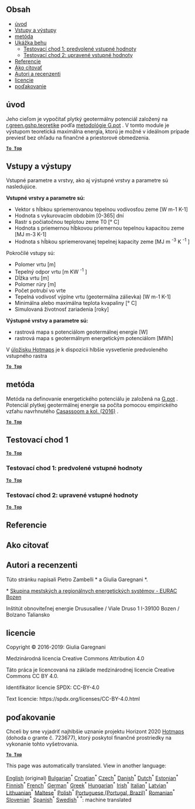 <h2> Obsah </h2><ul><li> <a href="#introduction">úvod</a> </li><li> <a href="#inputs-and-outputs">Vstupy a výstupy</a> </li><li> <a href="#method">metóda</a> </li><li> <a href="#sample-run">Ukážka behu</a> <ul><li> <a href="#test-run-1-default-input-values">Testovací chod 1: predvolené vstupné hodnoty</a> </li><li> <a href="#test-run-2-modified-input-values">Testovací chod 2: upravené vstupné hodnoty</a> </li></ul></li><li> <a href="#references">Referencie</a> </li><li> <a href="#how-to-cite">Ako citovať</a> </li><li> <a href="#authors-and-reviewers">Autori a recenzenti</a> </li><li> <a href="#license">licencie</a> </li><li> <a href="#acknowledgement">poďakovanie</a> </li></ul><h2> úvod </h2><p> Jeho cieľom je vypočítať plytký geotermálny potenciál založený na <a href="https://grass.osgeo.org/grass76/manuals/addons/r.green.gshp.theoretical.html">r.green.gshp.teoretike</a> podľa <a href="https://www.sciencedirect.com/science/article/pii/S0360544216303358">metodológie G.pot</a> . V tomto module je výstupom teoretická maximálna energia, ktorú je možné v ideálnom prípade previesť bez ohľadu na finančné a priestorové obmedzenia. </p><p><ins> <code><strong><a href="#table-of-contents">To Top</a></strong></code> </ins> </p><h2> Vstupy a výstupy </h2><p> Vstupné parametre a vrstvy, ako aj výstupné vrstvy a parametre sú nasledujúce. </p><p> <strong>Vstupné vrstvy a parametre sú:</strong> </p><ul><li> Vektor s hĺbkou spriemerovanou tepelnou vodivosťou zeme [W m-1 K-1] </li><li> Hodnota s vykurovacím obdobím [0-365] dní </li><li> Rastr s počiatočnou teplotou zeme T0 [° C] </li><li> Hodnota s priemernou hĺbkovou priemernou tepelnou kapacitou zeme [MJ m-3 K-1] </li><li> Hodnota s hĺbkou spriemerovanej tepelnej kapacity zeme [MJ m <sup>-3</sup> K <sup>-1</sup> ] </li></ul><p> Pokročilé vstupy sú: </p><ul><li> Polomer vrtu [m] </li><li> Tepelný odpor vrtu [m KW <sup>-1</sup> ] </li><li> Dĺžka vrtu [m] </li><li> Polomer rúry [m] </li><li> Počet potrubí vo vrte </li><li> Tepelná vodivosť výplne vrtu (geotermálna zálievka) [W m-1 K-1] </li><li> Minimálna alebo maximálna teplota kvapaliny [° C] </li><li> Simulovaná životnosť zariadenia [roky] </li></ul><p> <strong>Výstupné vrstvy a parametre sú:</strong> </p><ul><li> rastrová mapa s potenciálom geotermálnej energie [W] </li><li> rastrová mapa s geotermálnym energetickým potenciálom [MWh] </li></ul><p> V <a href="https://gitlab.com/hotmaps/potential/potential_geothermal_raster">úložisku Hotmaps</a> je k dispozícii hlbšie vysvetlenie predvoleného vstupného rastra </p><p><ins> <code><strong><a href="#table-of-contents">To Top</a></strong></code> </ins> </p><h2> metóda </h2><p> Metóda na definovanie energetického potenciálu je založená na <a href="https://www.sciencedirect.com/science/article/pii/S0360544216303358">G.pot</a> . Potenciál plytkej geotermálnej energie sa počíta pomocou empirického vzťahu navrhnutého <a href="https://www.sciencedirect.com/science/article/pii/S0360544216303358">Casassoom a kol. (2016)</a> . </p><p><ins> <code><strong><a href="#table-of-contents">To Top</a></strong></code> </ins> </p><h2> Testovací chod 1 </h2><p><ins> <code><strong><a href="#table-of-contents">To Top</a></strong></code> </ins> </p><h3> Testovací chod 1: predvolené vstupné hodnoty </h3><p><ins> <code><strong><a href="#table-of-contents">To Top</a></strong></code> </ins> </p><h3> Testovací chod 2: upravené vstupné hodnoty </h3><p><ins> <code><strong><a href="#table-of-contents">To Top</a></strong></code> </ins> </p><h2> Referencie </h2><h2> Ako citovať </h2><h2> Autori a recenzenti </h2><p> Túto stránku napísali Pietro Zambelli * a Giulia Garegnani *. </p><p> * <a href="http://www.eurac.edu/en/research/technologies/renewableenergy/researchfields/Pages/Energy-strategies-and-planning.aspx">Skupina mestských a regionálnych energetických systémov - EURAC Bozen</a> </p><p> Inštitút obnoviteľnej energie Drususallee / Viale Druso 1 I-39100 Bozen / Bolzano Taliansko </p><h2> licencie </h2><p> Copyright © 2016-2019: Giulia Garegnani </p><p> Medzinárodná licencia Creative Commons Attribution 4.0 </p><p> Táto práca je licencovaná na základe medzinárodnej licencie Creative Commons CC BY 4.0. </p><p> Identifikátor licencie SPDX: CC-BY-4.0 </p><p> Text licencie: https://spdx.org/licenses/CC-BY-4.0.html </p><h2> poďakovanie </h2><p> Chceli by sme vyjadriť najhlbšie uznanie projektu Horizont 2020 <a href="https://www.hotmaps-project.eu">Hotmaps</a> (dohoda o grante č. 723677), ktorý poskytol finančné prostriedky na vykonanie tohto vyšetrovania. </p><p><ins> <code><strong><a href="#table-of-contents">To Top</a></strong></code> </ins> </p>

This page was automatically translated. View in another language:

[English](en-CM-Shallow-geothermal-potential) (original) [Bulgarian](bg-CM-Shallow-geothermal-potential)<sup>\*</sup> [Croatian](hr-CM-Shallow-geothermal-potential)<sup>\*</sup> [Czech](cs-CM-Shallow-geothermal-potential)<sup>\*</sup> [Danish](da-CM-Shallow-geothermal-potential)<sup>\*</sup> [Dutch](nl-CM-Shallow-geothermal-potential)<sup>\*</sup> [Estonian](et-CM-Shallow-geothermal-potential)<sup>\*</sup> [Finnish](fi-CM-Shallow-geothermal-potential)<sup>\*</sup> [French](fr-CM-Shallow-geothermal-potential)<sup>\*</sup> [German](de-CM-Shallow-geothermal-potential)<sup>\*</sup> [Greek](el-CM-Shallow-geothermal-potential)<sup>\*</sup> [Hungarian](hu-CM-Shallow-geothermal-potential)<sup>\*</sup> [Irish](ga-CM-Shallow-geothermal-potential)<sup>\*</sup> [Italian](it-CM-Shallow-geothermal-potential)<sup>\*</sup> [Latvian](lv-CM-Shallow-geothermal-potential)<sup>\*</sup> [Lithuanian](lt-CM-Shallow-geothermal-potential)<sup>\*</sup> [Maltese](mt-CM-Shallow-geothermal-potential)<sup>\*</sup> [Polish](pl-CM-Shallow-geothermal-potential)<sup>\*</sup> [Portuguese (Portugal, Brazil)](pt-CM-Shallow-geothermal-potential)<sup>\*</sup> [Romanian](ro-CM-Shallow-geothermal-potential)<sup>\*</sup>  [Slovenian](sl-CM-Shallow-geothermal-potential)<sup>\*</sup> [Spanish](es-CM-Shallow-geothermal-potential)<sup>\*</sup> [Swedish](sv-CM-Shallow-geothermal-potential)<sup>\*</sup>
<sup>\*</sup>: machine translated
